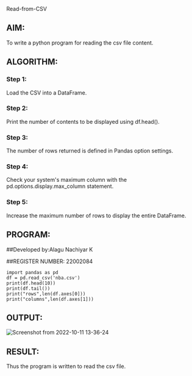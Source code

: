Read-from-CSV

## AIM:
  To write a python program for reading the csv file content.

## ALGORITHM:
### Step 1:
   Load the CSV into a DataFrame.
   
### Step 2:
   Print the number of contents to be displayed using df.head().

### Step 3:
   The number of rows returned is defined in Pandas option settings.

### Step 4:
   Check your system's maximum column with the pd.options.display.max_column statement.
   
### Step 5:
   Increase the maximum number of rows to display the entire DataFrame.


## PROGRAM:
##Developed by:Alagu Nachiyar K


##REGISTER NUMBER: 22002084
```
import pandas as pd
df = pd.read_csv('nba.csv')
print(df.head(10))
print(df.tail())
print("rows",len(df.axes[0]))
print("columns",len(df.axes[1]))
```



## OUTPUT:

![Screenshot from 2022-10-11 13-36-24](https://user-images.githubusercontent.com/113497340/195255151-0c057880-7b3b-4b21-9074-6b53853ffff5.png)



## RESULT:

Thus the program is written to read the csv file.

